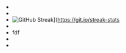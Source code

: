 -
-
- ![GitHub Streak](https://streak-stats.demolab.com?user=valiantlynx)](https://git.io/streak-stats
-
- fdf
-
-